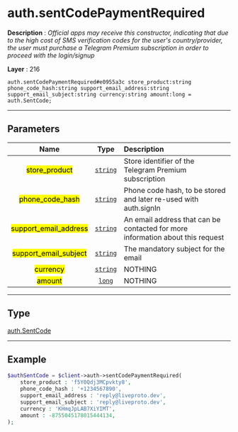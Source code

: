 # auth.sentCodePaymentRequired

**Description** : *Official apps may receive this constructor, indicating that due to the high cost of SMS verification codes for the user&#039;s country/provider, the user must purchase a Telegram Premium subscription in order to proceed with the login/signup*

**Layer** : 216

```tl
auth.sentCodePaymentRequired#e0955a3c store_product:string phone_code_hash:string support_email_address:string support_email_subject:string currency:string amount:long = auth.SentCode;
```

---

## Parameters

| Name | Type | Description |
| :---: | :---: | :--- |
| <mark>store_product</mark> | [`string`](type/string) | Store identifier of the Telegram Premium subscription |
| <mark>phone_code_hash</mark> | [`string`](type/string) | Phone code hash, to be stored and later re-used with auth.signIn |
| <mark>support_email_address</mark> | [`string`](type/string) | An email address that can be contacted for more information about this request |
| <mark>support_email_subject</mark> | [`string`](type/string) | The mandatory subject for the email |
| <mark>currency</mark> | [`string`](type/string) | NOTHING |
| <mark>amount</mark> | [`long`](type/long) | NOTHING |

---

## Type

[auth.SentCode](type/auth.SentCode)

---

## Example

```php
$authSentCode = $client->auth->sentCodePaymentRequired(
	store_product : 'f5Y0Qdj3MCpvkty8',
	phone_code_hash : '+1234567890',
	support_email_address : 'reply@liveproto.dev',
	support_email_subject : 'reply@liveproto.dev',
	currency : 'KHmqJpLAB7XiYIMT',
	amount : -8755045178015444134,
);
```